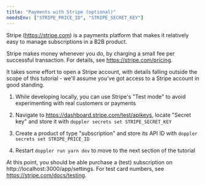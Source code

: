 ```yaml
---
title: "Payments with Stripe (optional)"
needsEnv: ["STRIPE_PRICE_ID", "STRIPE_SECRET_KEY"]
---
```


Stripe (<a href="https://stripe.com" >https://stripe.com</a>) is a payments platform that makes it relatively easy to manage subscriptions in a B2B product.

Stripe makes money whenever you do, by charging a small fee per successful transaction. For details, see <a href="https://stripe.com/pricing">https://stripe.com/pricing</a>.

It takes some effort to open a Stripe account, with details falling outside the scope of this tutorial - we'll assume you've got access to a Stripe account in good standing.

1. While developing locally, you can use Stripe's "Test mode" to avoid experimenting with real customers or payments

1. Navigate to <a href="https://dashboard.stripe.com/test/apikeys">https://dashboard.stripe.com/test/apikeys</a>, locate "Secret key" and store it with `doppler secrets set STRIPE_SECRET_KEY`

1. Create a product of type "subscription" and store its API ID with `doppler secrets set STRIPE_PRICE_ID`

1. Restart `doppler run yarn dev` to move to the next section of the tutorial

At this point, you should be able purchase a (test) subscription on http://localhost:3000/app/settings. For test card numbers, see <a href="https://stripe.com/docs/testing">https://stripe.com/docs/testing</a>.
